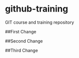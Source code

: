 # github-training
GIT course and training repository

##First Change

##Second Change

##Third Change